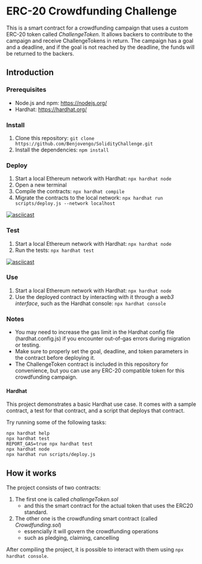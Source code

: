 # ERC-20 Crowdfunding Challenge

This is a smart contract for a crowdfunding campaign that uses a custom ERC-20 token called _ChallengeToken_. It allows backers to contribute to the campaign and receive ChallengeTokens in return. The campaign has a goal and a deadline, and if the goal is not reached by the deadline, the funds will be returned to the backers.

## Introduction

### Prerequisites

- Node.js and npm: https://nodejs.org/
- Hardhat: https://hardhat.org/

### Install

1. Clone this repository: `git clone https://github.com/Benjovengo/SolidityChallenge.git`
2. Install the dependencies: `npm install`

### Deploy

1. Start a local Ethereum network with Hardhat: `npx hardhat node`
2. Open a new terminal
3. Compile the contracts: `npx hardhat compile`
4. Migrate the contracts to the local network: `npx hardhat run scripts/deploy.js --network localhost`

[![asciicast](https://asciinema.org/a/550350.svg)](https://asciinema.org/a/550350)

### Test

1. Start a local Ethereum network with Hardhat: `npx hardhat node`
2. Run the tests: `npx hardhat test`

[![asciicast](https://asciinema.org/a/550347.svg)](https://asciinema.org/a/550347)

### Use

1. Start a local Ethereum network with Hardhat: `npx hardhat node`
2. Use the deployed contract by interacting with it through a _web3 interface_, such as the Hardhat console: `npx hardhat console`

### Notes

- You may need to increase the gas limit in the Hardhat config file (hardhat.config.js) if you encounter out-of-gas errors during migration or testing.
- Make sure to properly set the goal, deadline, and token parameters in the contract before deploying it.
- The ChallengeToken contract is included in this repository for convenience, but you can use any ERC-20 compatible token for this crowdfunding campaign.

#### Hardhat

This project demonstrates a basic Hardhat use case. It comes with a sample contract, a test for that contract, and a script that deploys that contract.

Try running some of the following tasks:

```shell
npx hardhat help
npx hardhat test
REPORT_GAS=true npx hardhat test
npx hardhat node
npx hardhat run scripts/deploy.js
```

## How it works

The project consists of two contracts:

1. The first one is called _challengeToken.sol_
   - and this the smart contract for the actual token that uses the ERC20 standard.
2. The other one is the crowdfunding smart contract (called _Crowdfunding.sol_)
   - essencially it will govern the crowdfunding operations
   - such as pledging, claiming, cancelling

After compiling the project, it is possible to interact with them using `npx hardhat console`.
